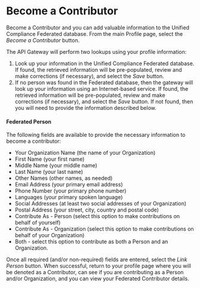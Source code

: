 # Become a Contributor

Become a Contributor and you can add valuable information to the Unified Compliance Federated database.  From the main Profile page, select the _Become a Contributor_ button.

The API Gateway will perform two lookups using your profile information:

1. Look up your information in the Unified Compliance Federated database.  If found, the retrieved information will be pre-populated, review and make corrections (if necessary), and select the _Save_ button.
2. If no person was found in the Federated database, then the gateway will look up your information using an Internet-based service.  If found, the retrieved information will be pre-populated, review and make corrections (if necessary), and select the _Save_ button.  If not found, then you will need to provide the information described below.

#### Federated Person

The following fields are available to provide the necessary information to become a contributor:

* Your Organization Name (the name of your Organization)
* First Name (your first name)
* Middle Name (your middle name)
* Last Name (your last name)
* Other Names (other names, as needed)
* Email Address (your primary email address)
* Phone Number (your primary phone number)
* Languages (your primary spoken language)
* Social Addresses (at least two social addresses of your Organization)
* Postal Address (your street, city, country and postal code)
* Contribute As - Person (select this option to make contributions on behalf of yourself)
* Contribute As - Organization (select this option to make contributions on behalf of your Organization)
* Both - select this option to contribute as both a Person and an Organization.&#x20;

Once all required (and/or non-required) fields are entered, select the _Link Person_ button.  When successful, return to your profile page where you will be denoted as a Contributor, can see if you are contributing as a Person and/or Organization, and you can view your Federated Contributor details. &#x20;
